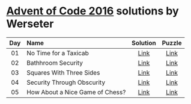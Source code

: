 [Advent of Code 2016](http://adventofcode.com) solutions by Werseter
========================

| Day | Name                                           | Solution            | Puzzle                                     |
|:---:|:-----------------------------------------------|:-------------------:|:------------------------------------------:|
| 01  | No Time for a Taxicab                          | [Link](/Day%2001)   | [Link](http://adventofcode.com/2016/day/1) |
| 02  | Bathhroom Security                             | [Link](/Day%2002)   | [Link](http://adventofcode.com/2016/day/2) |
| 03  | Squares With Three Sides                       | [Link](/Day%2003)   | [Link](http://adventofcode.com/2016/day/3) |
| 04  | Security Through Obscurity                     | [Link](/Day%2004)   | [Link](http://adventofcode.com/2016/day/4) |
| 05  | How About a Nice Game of Chess?                | [Link](/Day%2005)   | [Link](http://adventofcode.com/2016/day/5) |